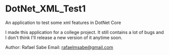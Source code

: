# DotNet_XML_Test1
An application to test some xml features in DotNet Core

I made this application for a college project. It still contains a lot of bugs and I don't think I'll release a new version of it anytime soon.

Author: Rafael Sabe
Email: rafaelmsabe@gmail.com
